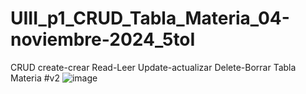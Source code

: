 # UIII_p1_CRUD_Tabla_Materia_04-noviembre-2024_5toI
CRUD create-crear Read-Leer Update-actualizar Delete-Borrar Tabla Materia
#v2
![image](https://github.com/user-attachments/assets/d7da0ed4-1af3-400e-99fc-12413117b618)

